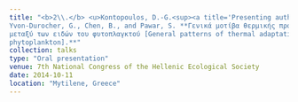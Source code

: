 ```yaml
---
title: "<b>2\\.</b> <u>Kontopoulos, D.-G.<sup><a title='Presenting author'>†</a></sup></u>, 
Yvon-Durocher, G., Chen, B., and Pawar, S. **Γενικά μοτίβα θερμικής προσαρμογής 
μεταξύ των ειδών του φυτοπλαγκτού [General patterns of thermal adaptation among 
phytoplankton].**"
collection: talks
type: "Oral presentation"
venue: 7th National Congress of the Hellenic Ecological Society
date: 2014-10-11
location: "Mytilene, Greece"
---
```

